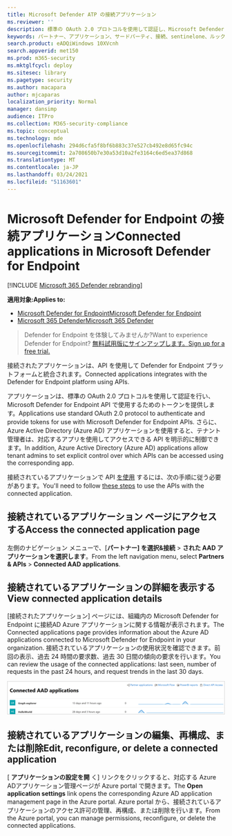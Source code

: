 ```yaml
---
title: Microsoft Defender ATP の接続アプリケーション
ms.reviewer: ''
description: 標準の OAuth 2.0 プロトコルを使用して認証し、Microsoft Defender ATP API で使用するためのトークンを提供する接続パートナー アプリケーションを表示します。
keywords: パートナー、アプリケーション、サードパーティ、接続、sentinelone、ルックアウト、bitdefender、corrata、morphisec、paloalto、ziften、より良いモバイル
search.product: eADQiWindows 10XVcnh
search.appverid: met150
ms.prod: m365-security
ms.mktglfcycl: deploy
ms.sitesec: library
ms.pagetype: security
ms.author: macapara
author: mjcaparas
localization_priority: Normal
manager: dansimp
audience: ITPro
ms.collection: M365-security-compliance
ms.topic: conceptual
ms.technology: mde
ms.openlocfilehash: 294d6cfa5f8bf6b883c37e527cb492e8d65fc94c
ms.sourcegitcommit: 2a708650b7e30a53d10a2fe3164c6ed5ea37d868
ms.translationtype: MT
ms.contentlocale: ja-JP
ms.lasthandoff: 03/24/2021
ms.locfileid: "51163601"
---
```

# <a name="connected-applications-in-microsoft-defender-for-endpoint"></a><span data-ttu-id="06a49-104">Microsoft Defender for Endpoint の接続アプリケーション</span><span class="sxs-lookup"><span data-stu-id="06a49-104">Connected applications in Microsoft Defender for Endpoint</span></span>

[!INCLUDE [Microsoft 365 Defender rebranding](../../includes/microsoft-defender.md)]

<span data-ttu-id="06a49-105">**適用対象:**</span><span class="sxs-lookup"><span data-stu-id="06a49-105">**Applies to:**</span></span>
- [<span data-ttu-id="06a49-106">Microsoft Defender for Endpoint</span><span class="sxs-lookup"><span data-stu-id="06a49-106">Microsoft Defender for Endpoint</span></span>](https://go.microsoft.com/fwlink/p/?linkid=2154037)
- [<span data-ttu-id="06a49-107">Microsoft 365 Defender</span><span class="sxs-lookup"><span data-stu-id="06a49-107">Microsoft 365 Defender</span></span>](https://go.microsoft.com/fwlink/?linkid=2118804)


><span data-ttu-id="06a49-108">Defender for Endpoint を体験してみませんか?</span><span class="sxs-lookup"><span data-stu-id="06a49-108">Want to experience Defender for Endpoint?</span></span> [<span data-ttu-id="06a49-109">無料試用版にサインアップします。</span><span class="sxs-lookup"><span data-stu-id="06a49-109">Sign up for a free trial.</span></span>](https://www.microsoft.com/microsoft-365/windows/microsoft-defender-atp?ocid=docs-wdatp-assignaccess-abovefoldlink)

<span data-ttu-id="06a49-110">接続されたアプリケーションは、API を使用して Defender for Endpoint プラットフォームと統合されます。</span><span class="sxs-lookup"><span data-stu-id="06a49-110">Connected applications integrates with the Defender for Endpoint platform using APIs.</span></span> 

<span data-ttu-id="06a49-111">アプリケーションは、標準の OAuth 2.0 プロトコルを使用して認証を行い、Microsoft Defender for Endpoint API で使用するためのトークンを提供します。</span><span class="sxs-lookup"><span data-stu-id="06a49-111">Applications use standard OAuth 2.0 protocol to authenticate and provide tokens for use with Microsoft Defender for Endpoint APIs.</span></span>  <span data-ttu-id="06a49-112">さらに、Azure Active Directory (Azure AD) アプリケーションを使用すると、テナント管理者は、対応するアプリを使用してアクセスできる API を明示的に制御できます。</span><span class="sxs-lookup"><span data-stu-id="06a49-112">In addition, Azure Active Directory (Azure AD) applications allow tenant admins to set explicit control over which APIs can be accessed using the corresponding app.</span></span>
 
<span data-ttu-id="06a49-113">接続されているアプリケーションで API [を使用](https://docs.microsoft.com/microsoft-365/security/defender-endpoint/apis-intro) するには、次の手順に従う必要があります。</span><span class="sxs-lookup"><span data-stu-id="06a49-113">You'll need to follow [these steps](https://docs.microsoft.com/microsoft-365/security/defender-endpoint/apis-intro) to use the APIs with the connected application.</span></span>
 
## <a name="access-the-connected-application-page"></a><span data-ttu-id="06a49-114">接続されているアプリケーション ページにアクセスする</span><span class="sxs-lookup"><span data-stu-id="06a49-114">Access the connected application page</span></span>
<span data-ttu-id="06a49-115">左側のナビゲーション メニューで、[**パートナー] を選択&接続**  >  **された AAD アプリケーションを選択します**。</span><span class="sxs-lookup"><span data-stu-id="06a49-115">From the left navigation menu, select **Partners & APIs** > **Connected AAD applications**.</span></span>

 
## <a name="view-connected-application-details"></a><span data-ttu-id="06a49-116">接続されているアプリケーションの詳細を表示する</span><span class="sxs-lookup"><span data-stu-id="06a49-116">View connected application details</span></span>
<span data-ttu-id="06a49-117">[接続されたアプリケーション] ページには、組織内の Microsoft Defender for Endpoint に接続AD Azure アプリケーションに関する情報が表示されます。</span><span class="sxs-lookup"><span data-stu-id="06a49-117">The Connected applications page provides information about the Azure AD applications connected to Microsoft Defender for Endpoint in your organization.</span></span> <span data-ttu-id="06a49-118">接続されているアプリケーションの使用状況を確認できます。前回の表示、過去 24 時間の要求数、過去 30 日間の傾向の要求を行います。</span><span class="sxs-lookup"><span data-stu-id="06a49-118">You can review the usage of the connected applications: last seen, number of requests in the past 24 hours, and request trends in the last 30 days.</span></span>

![接続されているアプリの画像](images/connected-apps.png)
 
## <a name="edit-reconfigure-or-delete-a-connected-application"></a><span data-ttu-id="06a49-120">接続されているアプリケーションの編集、再構成、または削除</span><span class="sxs-lookup"><span data-stu-id="06a49-120">Edit, reconfigure, or delete a connected application</span></span>
<span data-ttu-id="06a49-121">[ **アプリケーションの設定を開** く] リンクをクリックすると、対応する Azure ADアプリケーション管理ページが Azure portal で開きます。</span><span class="sxs-lookup"><span data-stu-id="06a49-121">The **Open application settings** link opens the corresponding Azure AD application management page in the Azure portal.</span></span> <span data-ttu-id="06a49-122">Azure portal から、接続されているアプリケーションのアクセス許可の管理、再構成、または削除を行います。</span><span class="sxs-lookup"><span data-stu-id="06a49-122">From the Azure portal, you can manage permissions, reconfigure, or delete the connected applications.</span></span>
